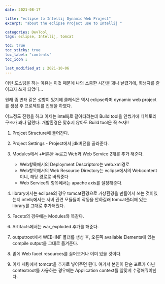 ```yaml
---
date: 2021-08-17

title: "eclipse to Intellij Dynamic Web Project"
excerpt: "about the eclipse Project use to Intellij "

categories: DevTool
tags: eclipse, Intellij, tomcat

toc: true  
toc_sticky: true
toc_label: "contents"
toc_icon : 

last_modified_at : 2021-10-06
---
```


이런 포스팅을 하는 이유는 이것 때문에 나의 소중한 시간을 꽤나 날렸기에, 희생자를 줄이고자 쓰게 되었다...

원래 좀 변태 같은 성향이 있기에 클래식은 역시 eclipse라며 dynamic web project를 생성 후 프로젝트를 진행을 하였다.

어느정도 진행을 하고 이제는 intellij로 갈아타려는데 Build tool을 안썼기에 디렉토리 구조가 꽤나 달랐다. 개발환경은 맞추지 않아도 Build tool은 꼭 쓰자!!

1. Projcet Structure에 들어간다.  

2. Project Settings - Project에서 jdk버전을 골라준다.  

3. Modules에서 +버튼을 누르고 Web과 Web Service 2개를 추가 해준다.  
    - Web항목에서의 Deployment Descriptors는 web.xml경로
    - Web항목에서의 Web Resource Directory는 eclipse에서의 Webcontent이니, 해당 경로로 바꿔준다
    - Web Service의 항목에서는 apache axis를 설정해준다.
  
4. library에서는 eclipse의 경우 tomcat환경으로 가상환경을 만들어서 쓰는 것이였는지 intellij에서는 
서버 관련 모듈들이 작동을 안하길래 tomcat폴더에 있는 library를 그대로 추가해줬다.  

5. Facets의 경우에는 Modules와 똑같다.  

6. Artifacts에서는 war_exploded 추가를 해준다.  

7. outputroot에서 WEB-INF 폴더를 생성 후, 오른쪽 available Elements에 있는 compile output을 그대로 옮겨준다.  

8. 밑에 Web facet resources를 끌어오거나 이미 있을 것이다.  

9. 이제 세팅에서 tomcat을 추가로 넣어주면 된다. 여기서 본인이 단순 포트가 아닌 contextroot를 사용하는 경우에는 Application context를 알맞게 수정해줘야한다.  

